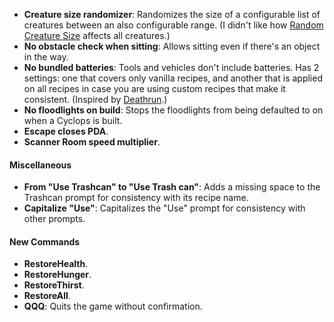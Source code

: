 - **Creature size randomizer**: Randomizes the size of a configurable list of creatures between an also configurable range. (I didn't like how [Random Creature Size](https://www.nexusmods.com/subnautica/mods/138) affects all creatures.)
- **No obstacle check when sitting**: Allows sitting even if there's an object in the way.
- **No bundled batteries**: Tools and vehicles don't include batteries. Has 2 settings: one that covers only vanilla recipes, and another that is applied on all recipes in case you are using custom recipes that make it consistent. (Inspired by [Deathrun](https://www.nexusmods.com/subnautica/mods/1495).)
- **No floodlights on build**: Stops the floodlights from being defaulted to on when a Cyclops is built.
- **Escape closes PDA**.
- **Scanner Room speed multiplier**.
#### Miscellaneous
- **From "Use Trashcan" to "Use Trash can"**: Adds a missing space to the Trashcan prompt for consistency with its recipe name.
- **Capitalize "Use"**: Capitalizes the "Use" prompt for consistency with other prompts.
#### New Commands
- **RestoreHealth**.
- **RestoreHunger**.
- **RestoreThirst**.
- **RestoreAll**.
- **QQQ**: Quits the game without confirmation.